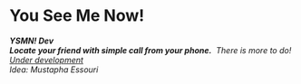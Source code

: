 # You See Me Now!
<b><i>YSMN! Dev<i></b><br>
<b>Locate your friend with simple call from your phone.</b>&nbsp;
<i>There is more to do!</i><br/>
<u>Under development</u><br>
<i>Idea:</i>&nbsp;Mustapha Essouri
